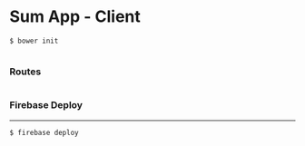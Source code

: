 # Sum App - Client

```
$ bower init


```

### Routes

```

```

### Firebase Deploy
---
```
$ firebase deploy

```
